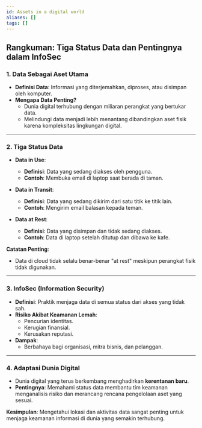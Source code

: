 ```yaml
---
id: Assets in a digital world
aliases: []
tags: []
---
```


## **Rangkuman: Tiga Status Data dan Pentingnya dalam InfoSec**

### **1. Data Sebagai Aset Utama**
- **Definisi Data**: Informasi yang diterjemahkan, diproses, atau disimpan oleh komputer.
- **Mengapa Data Penting?**
  - Dunia digital terhubung dengan miliaran perangkat yang bertukar data.
  - Melindungi data menjadi lebih menantang dibandingkan aset fisik karena kompleksitas lingkungan digital.

---

### **2. Tiga Status Data**
- **Data in Use**:
  - **Definisi**: Data yang sedang diakses oleh pengguna.
  - **Contoh**: Membuka email di laptop saat berada di taman.

- **Data in Transit**:
  - **Definisi**: Data yang sedang dikirim dari satu titik ke titik lain.
  - **Contoh**: Mengirim email balasan kepada teman.

- **Data at Rest**:
  - **Definisi**: Data yang disimpan dan tidak sedang diakses.
  - **Contoh**: Data di laptop setelah ditutup dan dibawa ke kafe.

**Catatan Penting**:
- Data di cloud tidak selalu benar-benar "at rest" meskipun perangkat fisik tidak digunakan.

---

### **3. InfoSec (Information Security)**
- **Definisi**: Praktik menjaga data di semua status dari akses yang tidak sah.
- **Risiko Akibat Keamanan Lemah**:
  - Pencurian identitas.
  - Kerugian finansial.
  - Kerusakan reputasi.
- **Dampak**:
  - Berbahaya bagi organisasi, mitra bisnis, dan pelanggan.

---

### **4. Adaptasi Dunia Digital**
- Dunia digital yang terus berkembang menghadirkan **kerentanan baru**.
- **Pentingnya**: Memahami status data membantu tim keamanan menganalisis risiko dan merancang rencana pengelolaan aset yang sesuai.

**Kesimpulan**: Mengetahui lokasi dan aktivitas data sangat penting untuk menjaga keamanan informasi di dunia yang semakin terhubung.
